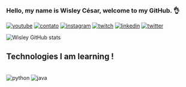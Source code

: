 

### Hello, my name is Wisley César, welcome to my GitHub. 👌
[![youtube](https://img.shields.io/badge/YouTube-FF0000?style=for-the-badge&logo=youtube&logoColor=white)](https://www.youtube.com/channel/UChlSJua8teUwNC-Z1fEXLwg)
[![contato](https://img.shields.io/badge/Gmail-D14836?style=for-the-badge&logo=gmail&logoColor=white)](https://mail.google.com/mail/u/0/#inbox)
[![instagram](https://img.shields.io/badge/Instagram-E4405F?style=for-the-badge&logo=instagram&logoColor=white)](https://www.instagram.com/_wisley__/?hl=pt-br)
[![twitch](https://img.shields.io/badge/Twitch-9146FF?style=for-the-badge&logo=twitch&logoColor=white)](https://www.twitch.tv/wczimm)
[![linkedin](https://img.shields.io/badge/LinkedIn-0077B5?style=for-the-badge&logo=linkedin&logoColor=white)](https://www.linkedin.com/in/wisley-c%C3%A9sar-b4b555255/)
[![twitter](https://img.shields.io/badge/Twitter-1DA1F2?style=for-the-badge&logo=twitter&logoColor=white)](https://twitter.com/WisleyCesar0)

![Wisley GitHub stats](https://github-readme-stats.vercel.app/api?username=Wisley-cesar&show_icons=true&theme=dracula)

##  Technologies I am learning !
<div style= "diplay: inclide_block"><br/>
    <img align= "center" alt= "python"src="https://img.shields.io/badge/Python-3776AB?style=for-the-badge&logo=python&logoColor=white" />
     <img align= "center" alt= "java"src="https://img.shields.io/badge/Java-ED8B00?style=for-the-badge&logo=openjdk&logoColor=white" />
     

</div>

